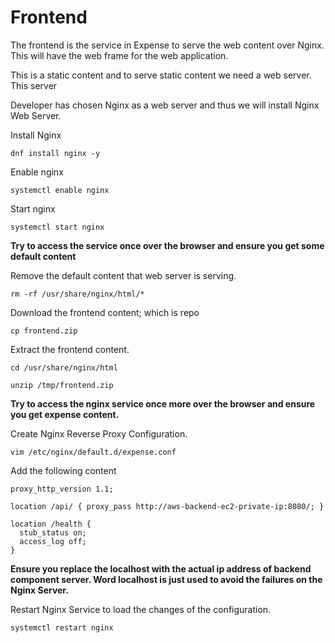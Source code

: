 # Frontend

The frontend is the service in Expense to serve the web content over Nginx. This will have the web frame for the web application.

This is a static content and to serve static content we need a web server. This server

Developer has chosen Nginx as a web server and thus we will install Nginx Web Server.

Install Nginx
```
dnf install nginx -y 
```
Enable nginx
```
systemctl enable nginx
```
Start nginx
```
systemctl start nginx
```

**Try to access the service once over the browser and ensure you get some default content**

Remove the default content that web server is serving.
```
rm -rf /usr/share/nginx/html/*
```

Download the frontend content; which is repo 
```
cp frontend.zip
```
Extract the frontend content.
```
cd /usr/share/nginx/html
```
```
unzip /tmp/frontend.zip
```

**Try to access the nginx service once more over the browser and ensure you get expense content.**

Create Nginx Reverse Proxy Configuration.
```
vim /etc/nginx/default.d/expense.conf
```
Add the following content
```
proxy_http_version 1.1;

location /api/ { proxy_pass http://aws-backend-ec2-private-ip:8080/; }

location /health {
  stub_status on;
  access_log off;
}
```

**Ensure you replace the localhost with the actual ip address of backend component server. Word localhost is just used to avoid the failures on the Nginx Server.**

Restart Nginx Service to load the changes of the configuration.

```
systemctl restart nginx
```